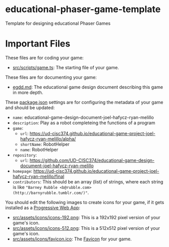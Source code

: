 # educational-phaser-game-template

Template for designing educational Phaser Games

# Important Files

These files are for coding your game:

* [src/scripts/game.ts](src/scripts/game.ts): The starting file of your game.

These files are for documenting your game:
 
* [egdd.md](egdd.md): The educational game design document describing this game in more depth.

These [package.json](package.json) settings are for configuring the metadata of your game and should be updated:

* `name`: educational-game-design-document-joel-hafycz-ryan-melillo
* `description`: Play as a robot completeing the functions of a program
* `game`:
    * `url`: https://ud-cisc374.github.io/educational-game-project-joel-hafycz-ryan-melillo/alpha/
    * `shortName`: RobotHelper
    * `name`: RobotHelper
* `repository`:
    * `url`: https://github.com/UD-CISC374/educational-game-design-document-joel-hafycz-ryan-melillo
* `homepage`: https://ud-cisc374.github.io/educational-game-project-joel-hafycz-ryan-melillo/final
* `contributors`: This should be an array (list) of strings, where each string is like `"Barney Rubble <b@rubble.com> (http://barnyrubble.tumblr.com/)"`.

You should edit the following images to create icons for your game, if it gets installed as a [Progressive Web App](https://medium.com/@amberleyjohanna/seriously-though-what-is-a-progressive-web-app-56130600a093):

* [src/assets/icons/icons-192.png](src/assets/icons/icons-192.png): This is a 192x192 pixel version of your game's icon.
* [src/assets/icons/icons-512.png](src/assets/icons/icons-512.png): This is a 512x512 pixel version of your game's icon.
* [src/assets/icons/favicon.ico](src/assets/icons/favicon.ico): The [Favicon](https://en.wikipedia.org/wiki/Favicon) for your game.
